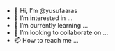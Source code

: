 - 👋 Hi, I’m @yusufaaras
- 👀 I’m interested in ...
- 🌱 I’m currently learning ...
- 💞️ I’m looking to collaborate on ...
- 📫 How to reach me ...

<!---
yusufaaras/yusufaaras is a ✨ special ✨ repository because its `README.md` (this file) appears on your GitHub profile.
You can click the Preview link to take a look at your changes.
--->
